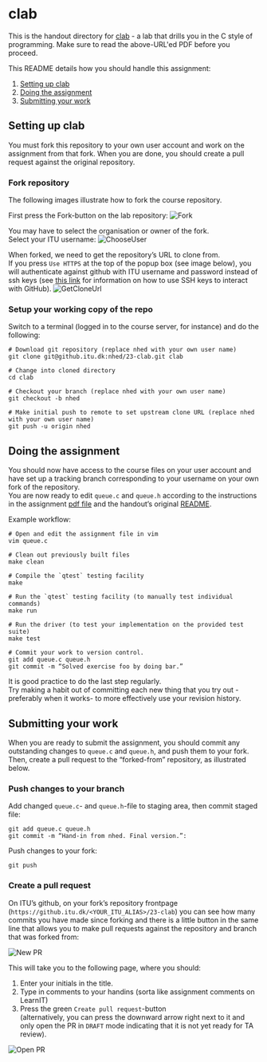 # clab
This is the handout directory for [clab](https://github.itu.dk/pages/OSC/23-Website/labs/clab.pdf) - a lab that drills you in the C style of programming. Make sure to read the above-URL'ed PDF before you proceed.

This README details how you should handle this assignment:

1. [Setting up clab](#setting-up-clab)
2. [Doing the assignment](#doing-the-assignment)
3. [Submitting your work](#submitting-your-work)


## Setting up clab
You must fork this repository to your own user account and work on the
assignment from that fork. When you are done, you should create a pull request
against the original repository.


### Fork repository
The following images illustrate how to fork the course repository.

First press the Fork-button on the lab repository:
![Fork](https://github.itu.dk/pages/OSC/23-Website/images/Fork.png)


You may have to select the organisation or owner of the fork.<br>
Select your ITU username:
![ChooseUser](https://github.itu.dk/pages/OSC/23-Website/images/ChooseUser.png)


When forked, we need to get the repository’s URL to clone from.<br>
If you press `Use HTTPS` at the top of the popup box (see image below), you
will authenticate against github with ITU username and password instead of
ssh keys (see [this link](https://devconnected.com/how-to-setup-ssh-keys-on-github/)
for information on how to use SSH keys to interact with GitHub).
![GetCloneUrl](https://github.itu.dk/pages/OSC/23-Website/images/GetCloneUrl.png)


### Setup your working copy of the repo
Switch to a terminal (logged in to the course server, for instance) and do the
following:
```
# Download git repository (replace nhed with your own user name)
git clone git@github.itu.dk:nhed/23-clab.git clab

# Change into cloned directory
cd clab

# Checkout your branch (replace nhed with your own user name)
git checkout -b nhed

# Make initial push to remote to set upstream clone URL (replace nhed with your own user name)
git push -u origin nhed
```

## Doing the assignment
You should now have access to the course files on your user account and have set
up a tracking branch corresponding to your username on your own fork of the
repository.<br>
You are now ready to edit `queue.c` and `queue.h` according to the instructions in the
assignment [pdf file](https://github.itu.dk/pages/OSC/23-Website/labs/clab.pdf) and the handout’s original
[README](./README).

Example workflow:
```
# Open and edit the assignment file in vim
vim queue.c

# Clean out previously built files
make clean

# Compile the `qtest` testing facility
make

# Run the `qtest` testing facility (to manually test individual commands)
make run

# Run the driver (to test your implementation on the provided test suite)
make test

# Commit your work to version control.
git add queue.c queue.h
git commit -m “Solved exercise foo by doing bar.”
```    

It is good practice to do the last step regularly.<br>
Try making a habit out of committing each new thing that you try out -preferably
when it works- to more effectively use your revision history.


## Submitting your work
When you are ready to submit the assignment, you should commit any outstanding
changes to `queue.c` and `queue.h`, and push them to your fork. Then, create a pull request to
the “forked-from” repository, as illustrated below.


### Push changes to your branch
Add changed `queue.c`- and `queue.h`-file to staging area, then commit staged file:
```
git add queue.c queue.h
git commit -m “Hand-in from nhed. Final version.”:
```

Push changes to your fork:
```
git push
```
   
### Create a pull request
On ITU’s github, on your fork’s repository frontpage
(`https://github.itu.dk/<YOUR_ITU_ALIAS>/23-clab`) you can see how
many commits you have made since forking and there is a little button in the
same line that allows you to make pull requests against the repository and
branch that was forked from:

![New PR](https://github.itu.dk/pages/OSC/23-Website/images/MakePullRequest.png)


This will take you to the following page, where you should:

1. Enter your initials in the title.
2. Type in comments to your handins (sorta like assignment comments on LearnIT)
3. Press the green `Create pull request`-button<br>
   (alternatively, you can press the downward arrow right next to it and only
   open the PR in `DRAFT` mode indicating that it is not yet ready for TA
   review).


![Open PR](https://github.itu.dk/pages/OSC/23-Website/images/OpenPullRequest.png)
